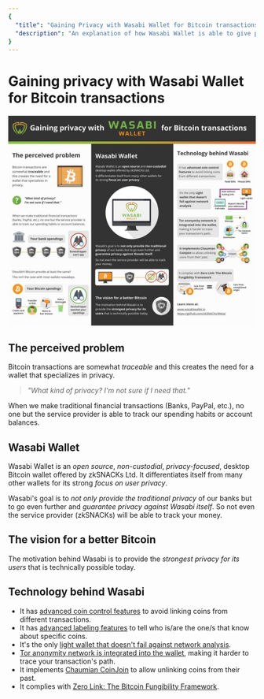 ```yaml
---
{
  "title": "Gaining Privacy with Wasabi Wallet for Bitcoin transactions",
  "description": "An explanation of how Wasabi Wallet is able to give privacy to its users while adding references to the technology behind it. This is the Wasabi documentation, an archive of knowledge about the open-source, non-custodial and privacy-focused Bitcoin wallet for desktop."
}
---
```


# Gaining privacy with Wasabi Wallet for Bitcoin transactions

![](/InfographicWhyWasabi.png)

## The perceived problem

Bitcoin transactions are somewhat *traceable* and this creates the need for a wallet that specializes in privacy.

> _"What kind of privacy? I'm not sure if I need that."_

When we make traditional financial transactions (Banks, PayPal, etc.), no one but the service provider is able to track our spending habits or account balances.

## Wasabi Wallet

Wasabi Wallet is an *open source*, *non-custodial*, *privacy-focused*, desktop Bitcoin wallet offered by zkSNACKs Ltd.
It differentiates itself from many other wallets for its strong *focus on user privacy*.

Wasabi's goal is to *not only provide the traditional privacy* of our banks but to go even further and *guarantee privacy against Wasabi itself*.
So not even the service provider (zkSNACKs) will be able to track your money.

## The vision for a better Bitcoin

The motivation behind Wasabi is to provide the *strongest privacy for its users* that is technically possible today.

## Technology behind Wasabi

- It has [advanced coin control features](/FAQ/FAQ-UseWasabi.md#coin-control-best-practices) to avoid linking coins from different transactions.
- It has [advanced labeling features](/using-wasabi/Receive.md#the-importance-of-labeling) to tell who is/are the one/s that know about specific coins.
- It's the only [light wallet that doesn't fail against network analysis](/using-wasabi/NetworkLevelPrivacy.md).
- [Tor anonymity network is integrated into the wallet](/FAQ/FAQ-GeneralBitcoinPrivacy.md#how-does-tor-protect-my-network-level-privacy), making it harder to trace your transaction's path.
- It implements [Chaumian CoinJoin](https://github.com/nopara73/ZeroLink/#ii-chaumian-coinjoin) to allow unlinking coins from their past.
- It complies with [Zero Link: The Bitcoin Fungibility Framework](https://github.com/nopara73/ZeroLink/).
